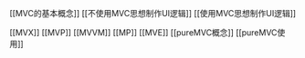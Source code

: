 [[MVC的基本概念]]
[[不使用MVC思想制作UI逻辑]]
[[使用MVC思想制作UI逻辑]]

[[MVX]]
[[MVP]]
[[MVVM]]
[[MP]]
[[MVE]]
[[pureMVC概念]]
[[pureMVC使用]]